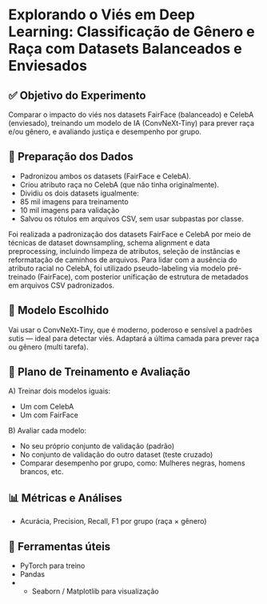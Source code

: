 # Explorando o Viés em Deep Learning: Classificação de Gênero e Raça com Datasets Balanceados e Enviesados

## ✅ Objetivo do Experimento
Comparar o impacto do viés nos datasets FairFace (balanceado) e CelebA (enviesado), treinando um modelo de IA (ConvNeXt-Tiny) para prever raça e/ou gênero, e avaliando justiça e desempenho por grupo.

## 🔧 Preparação dos Dados
- Padronizou ambos os datasets (FairFace e CelebA).
- Criou atributo raça no CelebA (que não tinha originalmente).
- Dividiu os dois datasets igualmente:
- 85 mil imagens para treinamento
- 10 mil imagens para validação
- Salvou os rótulos em arquivos CSV, sem usar subpastas por classe.

Foi realizada a padronização dos datasets FairFace e CelebA por meio de técnicas de dataset downsampling, schema alignment e data preprocessing, incluindo limpeza de atributos, seleção de instâncias e reformatação de caminhos de arquivos. Para lidar com a ausência do atributo racial no CelebA, foi utilizado pseudo-labeling via modelo pré-treinado (FairFace), com posterior unificação de estrutura de metadados em arquivos CSV padronizados.

## 🧠 Modelo Escolhido

Vai usar o ConvNeXt-Tiny, que é moderno, poderoso e sensível a padrões sutis — ideal para detectar viés.
Adaptará a última camada para prever raça ou gênero (multi tarefa).

## 🧪 Plano de Treinamento e Avaliação
A) Treinar dois modelos iguais:
- Um com CelebA
- Um com FairFace

B) Avaliar cada modelo:
- No seu próprio conjunto de validação (padrão)
- No conjunto de validação do outro dataset (teste cruzado)
- Comparar desempenho por grupo, como: Mulheres negras, homens brancos, etc.

## 📊 Métricas e Análises
- Acurácia, Precision, Recall, F1 por grupo (raça × gênero)

## 🔎 Ferramentas úteis
- PyTorch para treino
- Pandas
- - Seaborn / Matplotlib para visualização

